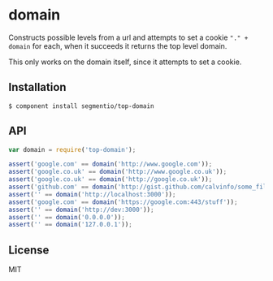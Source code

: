 
# domain

  Constructs possible levels from a url and attempts to set a cookie `"." + domain`
  for each, when it succeeds it returns the top level domain.

  This only works on the domain itself, since it attempts to set a cookie.

## Installation

    $ component install segmentio/top-domain

## API

```js
var domain = require('top-domain');

assert('google.com' == domain('http://www.google.com'));
assert('google.co.uk' == domain('http://www.google.co.uk'));
assert('google.co.uk' == domain('http://google.co.uk'));
assert('github.com' == domain('http://gist.github.com/calvinfo/some_file'));
assert('' == domain('http://localhost:3000'));
assert('google.com' == domain('https://google.com:443/stuff'));
assert('' == domain('http://dev:3000'));
assert('' == domain('0.0.0.0'));
assert('' == domain('127.0.0.1'));
```
   

## License

  MIT
